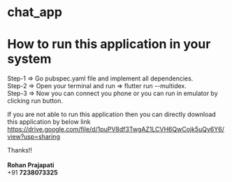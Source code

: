 # chat_app

# How to run this application in your system

Step-1 => Go pubspec.yaml file and implement all dependencies.<br>
Step-2 => Open your terminal and run => flutter run --multidex.<br>
Step-3 => Now you can connect you phone or you can run in emulator by clicking run button.<br>


If you are not able to run this application then you can directly download this application by below link
https://drive.google.com/file/d/1puPV8df3TwgAZ1LCVH6QwCojk5uQy6Y6/view?usp=sharing

Thanks!!<br>
<br>
**Rohan Prajapati**<br>
+91 **7238073325**<br>